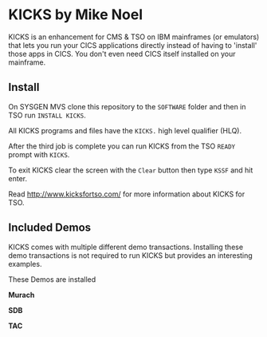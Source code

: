 # KICKS by Mike Noel

KICKS is an enhancement for CMS & TSO on IBM mainframes (or emulators) that lets you run your CICS applications directly instead of having to 'install' those apps in CICS. You don't even need CICS itself installed on your mainframe.

## Install

On SYSGEN MVS clone this repository to the `SOFTWARE` folder and then in TSO run `INSTALL KICKS`.

All KICKS programs and files have the `KICKS.` high level qualifier (HLQ).

After the third job is complete you can run KICKS from the TSO `READY` prompt with `KICKS`.

To exit KICKS clear the screen with the `Clear` button then type `KSSF` and hit enter.

Read http://www.kicksfortso.com/ for more information about KICKS for TSO.

## Included Demos

KICKS comes with multiple different demo transactions. Installing these demo transactions is not required to run KICKS but provides an interesting examples.

These Demos are installed 

**Murach**

**SDB**

**TAC**
